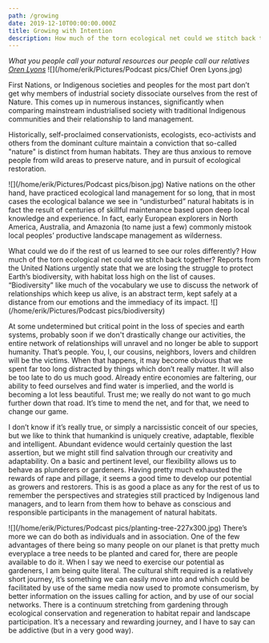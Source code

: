 ```yaml
---
path: /growing
date: 2019-12-10T00:00:00.000Z
title: Growing with Intention
description: How much of the torn ecological net could we stitch back together?
---
```

*What you people call your natural resources our people call our relatives [Oren Lyons](https://en.wikipedia.org/wiki/Oren_Lyons)* !\[](/home/erik/Pictures/Podcast pics/Chief Oren Lyons.jpg)

First Nations, or Indigenous societies and peoples for the most part don’t get why members of industrial society dissociate ourselves from the rest of Nature. This comes up in numerous instances, significantly when comparing mainstream industrialised society with traditional Indigenous communities and their relationship to land management.

Historically, self-proclaimed conservationists, ecologists, eco-activists and others from the dominant culture maintain a conviction that so-called "nature" is distinct from human habitats. They are thus anxious to remove people from wild areas to preserve nature, and in pursuit of ecological restoration.

!\[](/home/erik/Pictures/Podcast pics/bison.jpg) Native nations on the other hand, have practiced ecological land management for so long, that in most cases the ecological balance we see in “undisturbed” natural habitats is in fact the result of centuries of skillful maintenance based upon deep local knowledge and experience. In fact, early European explorers in North America, Australia, and Amazonia (to name just a few) commonly mistook local peoples’ productive landscape management as wilderness.

What could we do if the rest of us learned to see our roles differently? How much of the torn ecological net could we stitch back together? Reports from the United Nations urgently state that we are losing the struggle to protect Earth’s biodiversity, with habitat loss high on the list of causes. “Biodiversity” like much of the vocabulary we use to discuss the network of relationships which keep us alive, is an abstract term, kept safely at a distance from our emotions and the immediacy of its impact. !\[](/home/erik/Pictures/Podcast pics/biodiversity)

At some undetermined but critical point in the loss of species and earth systems, probably soon if we don't drastically change our activities, the entire network of relationships will unravel and no longer be able to support humanity. That’s people. You, I, our cousins, neighbors, lovers and children will be the victims. When that happens, it may become obvious that we spent far too long distracted by things which don’t really matter. It will also be too late to do us much good. Already entire economies are faltering, our ability to feed ourselves and find water is imperlied, and the world is becoming a lot less beautiful. Trust me; we really do not want to go much further down that road. It’s time to mend the net, and for that, we need to change our game.

I don’t know if it’s really true, or simply a narcissistic conceit of our species, but we like to think that humankind is uniquely creative, adaptable, flexible and intelligent. Abundant evidence would certainly question the last assertion, but we might still find salvation through our creativity and adaptability. On a basic and pertinent level, our flexibility allows us to behave as plunderers or gardeners. Having pretty much exhausted the rewards of rape and pillage, it seems a good time to develop our potential as growers and restorers. This is as good a place as any for the rest of us to remember the perspectives and strategies still practiced by Indigenous land managers, and to learn from them how to behave as conscious and responsible participants in the management of natural habitats.

!\[](/home/erik/Pictures/Podcast pics/planting-tree-227x300.jpg)  There’s more we can do both as individuals and in association. One of the few advantages of there being so many people on our planet is that pretty much everyplace a tree needs to be planted and cared for, there are people available to do it. When I say we need to exercise our potential as gardeners, I am being quite literal. The cultural shift required is a relatively short journey, it’s something we can easily move into and which could be facilitated by use of the same media now used to promote consumerism, by better information on the issues calling for action, and by use of our social networks. There is a continuum stretching from gardening through ecological conservation and regeneration to habitat repair and landscape participation. It’s a necessary and rewarding journey, and I have to say can be addictive (but in a very good way).
